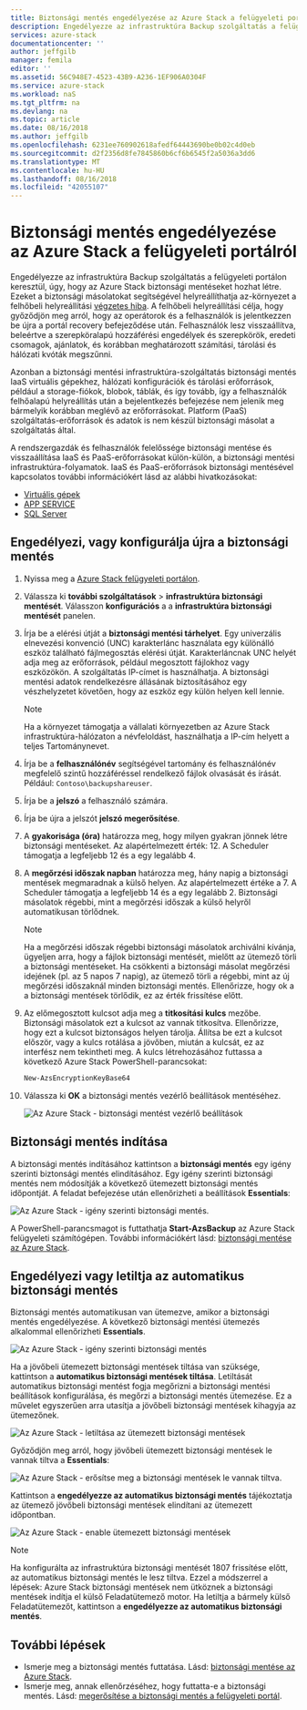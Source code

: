 ```yaml
---
title: Biztonsági mentés engedélyezése az Azure Stack a felügyeleti portálról |} A Microsoft Docs
description: Engedélyezze az infrastruktúra Backup szolgáltatás a felügyeleti portálon keresztül, úgy, hogy az Azure Stack állíthatók, ha hiba történik.
services: azure-stack
documentationcenter: ''
author: jeffgilb
manager: femila
editor: ''
ms.assetid: 56C948E7-4523-43B9-A236-1EF906A0304F
ms.service: azure-stack
ms.workload: naS
ms.tgt_pltfrm: na
ms.devlang: na
ms.topic: article
ms.date: 08/16/2018
ms.author: jeffgilb
ms.openlocfilehash: 6231ee760902618afedf64443690be0b02c4d0eb
ms.sourcegitcommit: d2f2356d8fe7845860b6cf6b6545f2a5036a3dd6
ms.translationtype: MT
ms.contentlocale: hu-HU
ms.lasthandoff: 08/16/2018
ms.locfileid: "42055107"
---
```

# <a name="enable-backup-for-azure-stack-from-the-administration-portal"></a>Biztonsági mentés engedélyezése az Azure Stack a felügyeleti portálról
Engedélyezze az infrastruktúra Backup szolgáltatás a felügyeleti portálon keresztül, úgy, hogy az Azure Stack biztonsági mentéseket hozhat létre. Ezeket a biztonsági másolatokat segítségével helyreállíthatja az-környezet a felhőbeli helyreállítási [végzetes hiba](.\azure-stack-backup-recover-data.md). A felhőbeli helyreállítási célja, hogy győződjön meg arról, hogy az operátorok és a felhasználók is jelentkezzen be újra a portál recovery befejeződése után. Felhasználók lesz visszaállítva, beleértve a szerepköralapú hozzáférési engedélyek és szerepkörök, eredeti csomagok, ajánlatok, és korábban meghatározott számítási, tárolási és hálózati kvóták megszűnni.

Azonban a biztonsági mentési infrastruktúra-szolgáltatás biztonsági mentés IaaS virtuális gépekhez, hálózati konfigurációk és tárolási erőforrások, például a storage-fiókok, blobok, táblák, és így tovább, így a felhasználók felhőalapú helyreállítás után a bejelentkezés befejezése nem jelenik meg bármelyik korábban meglévő az erőforrásokat. Platform (PaaS) szolgáltatás-erőforrások és adatok is nem készül biztonsági másolat a szolgáltatás által. 

A rendszergazdák és felhasználók felelőssége biztonsági mentése és visszaállítása IaaS és PaaS-erőforrásokat külön-külön, a biztonsági mentési infrastruktúra-folyamatok. IaaS és PaaS-erőforrások biztonsági mentésével kapcsolatos további információkért lásd az alábbi hivatkozásokat:

- [Virtuális gépek](https://docs.microsoft.com/azure/azure-stack/user/azure-stack-manage-vm-protect)
- [APP SERVICE](https://docs.microsoft.com/azure/app-service/web-sites-backup)
- [SQL Server](https://docs.microsoft.com/azure/virtual-machines/windows/sql/virtual-machines-windows-sql-server-iaas-overview)


## <a name="enable-or-reconfigure-backup"></a>Engedélyezi, vagy konfigurálja újra a biztonsági mentés

1. Nyissa meg a [Azure Stack felügyeleti portálon](azure-stack-manage-portals.md).
2. Válassza ki **további szolgáltatások** > **infrastruktúra biztonsági mentését**. Válasszon **konfigurációs** a a **infrastruktúra biztonsági mentését** panelen.
3. Írja be a elérési útját a **biztonsági mentési tárhelyet**. Egy univerzális elnevezési konvenció (UNC) karakterlánc használata egy különálló eszköz található fájlmegosztás elérési útját. Karakterláncnak UNC helyét adja meg az erőforrások, például megosztott fájlokhoz vagy eszközökön. A szolgáltatás IP-címet is használhatja. A biztonsági mentési adatok rendelkezésre állásának biztosításához egy vészhelyzetet követően, hogy az eszköz egy külön helyen kell lennie.

    > [!Note]  
    > Ha a környezet támogatja a vállalati környezetben az Azure Stack infrastruktúra-hálózaton a névfeloldást, használhatja a IP-cím helyett a teljes Tartománynevet.
    
4. Írja be a **felhasználónév** segítségével tartomány és felhasználónév megfelelő szintű hozzáféréssel rendelkező fájlok olvasását és írását. Például: `Contoso\backupshareuser`.
5. Írja be a **jelszó** a felhasználó számára.
6. Írja be újra a jelszót **jelszó megerősítése**.
7. A **gyakorisága (óra)** határozza meg, hogy milyen gyakran jönnek létre biztonsági mentéseket. Az alapértelmezett érték: 12. A Scheduler támogatja a legfeljebb 12 és a egy legalább 4. 
8. A **megőrzési időszak napban** határozza meg, hány napig a biztonsági mentések megmaradnak a külső helyen. Az alapértelmezett értéke a 7. A Scheduler támogatja a legfeljebb 14 és a egy legalább 2. Biztonsági másolatok régebbi, mint a megőrzési időszak a külső helyről automatikusan törlődnek.

    > [!Note]  
    > Ha a megőrzési időszak régebbi biztonsági másolatok archiválni kívánja, ügyeljen arra, hogy a fájlok biztonsági mentését, mielőtt az ütemező törli a biztonsági mentéseket. Ha csökkenti a biztonsági másolat megőrzési idejének (pl. az 5 napos 7 napig), az ütemező törli a régebbi, mint az új megőrzési időszaknál minden biztonsági mentés. Ellenőrizze, hogy ok a a biztonsági mentések törlődik, ez az érték frissítése előtt. 

9. Az előmegosztott kulcsot adja meg a **titkosítási kulcs** mezőbe. Biztonsági másolatok ezt a kulcsot az vannak titkosítva. Ellenőrizze, hogy ezt a kulcsot biztonságos helyen tárolja. Állítsa be ezt a kulcsot először, vagy a kulcs rotálása a jövőben, miután a kulcsát, ez az interfész nem tekintheti meg. A kulcs létrehozásához futtassa a következő Azure Stack PowerShell-parancsokat:
    ```powershell
    New-AzsEncryptionKeyBase64
    ```
10. Válassza ki **OK** a biztonsági mentés vezérlő beállítások mentéséhez.

    ![Az Azure Stack - biztonsági mentést vezérlő beállítások](media\azure-stack-backup\backup-controller-settings.png)

## <a name="start-backup"></a>Biztonsági mentés indítása
A biztonsági mentés indításához kattintson a **biztonsági mentés** egy igény szerinti biztonsági mentés elindításához. Egy igény szerinti biztonsági mentés nem módosítják a következő ütemezett biztonsági mentés időpontját. A feladat befejezése után ellenőrizheti a beállítások **Essentials**:

![Az Azure Stack - igény szerinti biztonsági mentés](media\azure-stack-backup\scheduled-backup.png).

A PowerShell-parancsmagot is futtathatja **Start-AzsBackup** az Azure Stack felügyeleti számítógépen. További információkért lásd: [biztonsági mentése az Azure Stack](azure-stack-backup-back-up-azure-stack.md).

## <a name="enable-or-disable-automatic-backups"></a>Engedélyezi vagy letiltja az automatikus biztonsági mentés
Biztonsági mentés automatikusan van ütemezve, amikor a biztonsági mentés engedélyezése. A következő biztonsági mentési ütemezés alkalommal ellenőrizheti **Essentials**. 

![Az Azure Stack - igény szerinti biztonsági mentés](media\azure-stack-backup\on-demand-backup.png)

Ha a jövőbeli ütemezett biztonsági mentések tiltása van szüksége, kattintson a **automatikus biztonsági mentések tiltása**. Letiltását automatikus biztonsági mentést fogja megőrizni a biztonsági mentési beállítások konfigurálása, és megőrzi a biztonsági mentés ütemezése. Ez a művelet egyszerűen arra utasítja a jövőbeli biztonsági mentések kihagyja az ütemezőnek. 

![Az Azure Stack - letiltása az ütemezett biztonsági mentések](media\azure-stack-backup\disable-auto-backup.png)

Győződjön meg arról, hogy jövőbeli ütemezett biztonsági mentések le vannak tiltva a **Essentials**:

![Az Azure Stack - erősítse meg a biztonsági mentések le vannak tiltva.](media\azure-stack-backup\confirm-disable.png)

Kattintson a **engedélyezze az automatikus biztonsági mentés** tájékoztatja az ütemező jövőbeli biztonsági mentések elindítani az ütemezett időpontban. 

![Az Azure Stack - enable ütemezett biztonsági mentések](media\azure-stack-backup\enable-auto-backup.png)


> [!Note]  
> Ha konfigurálta az infrastruktúra biztonsági mentését 1807 frissítése előtt, az automatikus biztonsági mentés le lesz tiltva. Ezzel a módszerrel a lépések: Azure Stack biztonsági mentések nem ütköznek a biztonsági mentések indítja el külső Feladatütemező motor. Ha letiltja a bármely külső Feladatütemezőt, kattintson a **engedélyezze az automatikus biztonsági mentés**.


## <a name="next-steps"></a>További lépések

- Ismerje meg a biztonsági mentés futtatása. Lásd: [biztonsági mentése az Azure Stack](azure-stack-backup-back-up-azure-stack.md ).
- Ismerje meg, annak ellenőrzéséhez, hogy futtatta-e a biztonsági mentés. Lásd: [megerősítése a biztonsági mentés a felügyeleti portál](azure-stack-backup-back-up-azure-stack.md).
